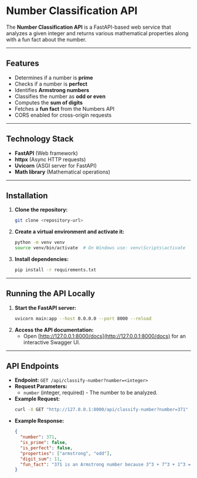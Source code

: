 # Number Classification API
The **Number Classification API** is a FastAPI-based web service that analyzes a given integer and returns various mathematical properties along with a fun fact about the number.

---

## Features
- Determines if a number is **prime**
- Checks if a number is **perfect**
- Identifies **Armstrong numbers**
- Classifies the number as **odd or even**
- Computes the **sum of digits**
- Fetches a **fun fact** from the Numbers API
- CORS enabled for cross-origin requests

---

## Technology Stack
- **FastAPI** (Web framework)
- **httpx** (Async HTTP requests)
- **Uvicorn** (ASGI server for FastAPI)
- **Math library** (Mathematical operations)

---

## Installation
1. **Clone the repository:**
   ```bash
   git clone <repository-url>
   ```
2. **Create a virtual environment and activate it:**
   ```bash
   python -m venv venv
   source venv/bin/activate  # On Windows use: venv\Scripts\activate
   ```
3. **Install dependencies:**
   ```bash
   pip install -r requirements.txt
   ```

---

## Running the API Locally
1. **Start the FastAPI server:**
   ```bash
   uvicorn main:app --host 0.0.0.0 --port 8000 --reload
   ```
2. **Access the API documentation:**
   - Open [http://127.0.0.1:8000/docs](http://127.0.0.1:8000/docs) for an interactive Swagger UI.

---

## API Endpoints
- **Endpoint:** `GET /api/classify-number?number=<integer>`
- **Request Parameters:**
  - `number` (integer, required) - The number to be analyzed.
- **Example Request:**
  ```bash
  curl -X GET "http://127.0.0.1:8000/api/classify-number?number=371"
  ```
- **Example Response:**
  ```json
  {
    "number": 371,
    "is_prime": false,
    "is_perfect": false,
    "properties": ["armstrong", "odd"],
    "digit_sum": 11,
    "fun_fact": "371 is an Armstrong number because 3^3 + 7^3 + 1^3 = 371"
  }
  ```
